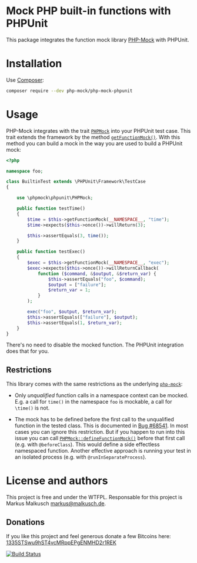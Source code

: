 # Mock PHP built-in functions with PHPUnit

This package integrates the function mock library
[PHP-Mock](https://github.com/php-mock/php-mock) with PHPUnit.

# Installation

Use [Composer](https://getcomposer.org/):

```sh
composer require --dev php-mock/php-mock-phpunit
```

# Usage

PHP-Mock integrates with the trait
[`PHPMock`](http://php-mock.github.io/php-mock-phpunit/api/class-phpmock.phpunit.PHPMock.html)
into your PHPUnit test case. This trait extends the framework
by the method
[`getFunctionMock()`](http://php-mock.github.io/php-mock-phpunit/api/class-phpmock.phpunit.PHPMock.html#_getFunctionMock).
With this method you can build a mock in the way you are used to build a
PHPUnit mock:

```php
<?php

namespace foo;

class BuiltinTest extends \PHPUnit\Framework\TestCase
{

    use \phpmock\phpunit\PHPMock;

    public function testTime()
    {
        $time = $this->getFunctionMock(__NAMESPACE__, "time");
        $time->expects($this->once())->willReturn(3);

        $this->assertEquals(3, time());
    }

    public function testExec()
    {
        $exec = $this->getFunctionMock(__NAMESPACE__, "exec");
        $exec->expects($this->once())->willReturnCallback(
            function ($command, &$output, &$return_var) {
                $this->assertEquals("foo", $command);
                $output = ["failure"];
                $return_var = 1;
            }
        );

        exec("foo", $output, $return_var);
        $this->assertEquals(["failure"], $output);
        $this->assertEquals(1, $return_var);
    }
}
```

There's no need to disable the mocked function. The PHPUnit integration does
that for you.

## Restrictions

This library comes with the same restrictions as the underlying
[`php-mock`](https://github.com/php-mock/php-mock#requirements-and-restrictions):

* Only *unqualified* function calls in a namespace context can be mocked.
  E.g. a call for `time()` in the namespace `foo` is mockable,
  a call for `\time()` is not.

* The mock has to be defined before the first call to the unqualified function
  in the tested class. This is documented in [Bug #68541](https://bugs.php.net/bug.php?id=68541).
  In most cases you can ignore this restriction. But if you happen to run into
  this issue you can call [`PHPMock::defineFunctionMock()`](http://php-mock.github.io/php-mock-phpunit/api/class-phpmock.phpunit.PHPMock.html#_defineFunctionMock)
  before that first call (e.g. with `@beforeClass`).
  This would define a side effectless namespaced function. Another effective
  approach is running your test in an isolated process (e.g. with `@runInSeparateProcess`).

# License and authors

This project is free and under the WTFPL.
Responsable for this project is Markus Malkusch markus@malkusch.de.

## Donations

If you like this project and feel generous donate a few Bitcoins here:
[1335STSwu9hST4vcMRppEPgENMHD2r1REK](bitcoin:1335STSwu9hST4vcMRppEPgENMHD2r1REK)

[![Build Status](https://travis-ci.org/php-mock/php-mock-phpunit.svg?branch=master)](https://travis-ci.org/php-mock/php-mock-phpunit)


